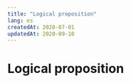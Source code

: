 ```yaml
---
title: "Logical proposition"
lang: es
createdAt: 2020-07-01
updatedAt: 2020-09-10
---
```

<h1>
  Logical proposition
</h1>
